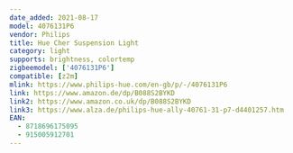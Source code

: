 ```yaml
---
date_added: 2021-08-17
model: 4076131P6
vendor: Philips
title: Hue Cher Suspension Light
category: light
supports: brightness, colortemp
zigbeemodel: ['4076131P6']
compatible: [z2m]
mlink: https://www.philips-hue.com/en-gb/p/-/4076131P6
link: https://www.amazon.de/dp/B088S2BYKD
link2: https://www.amazon.co.uk/dp/B088S2BYKD
link3: https://www.alza.de/philips-hue-ally-40761-31-p7-d4401257.htm
EAN: 
  - 8718696175095
  - 915005912701
---
```


